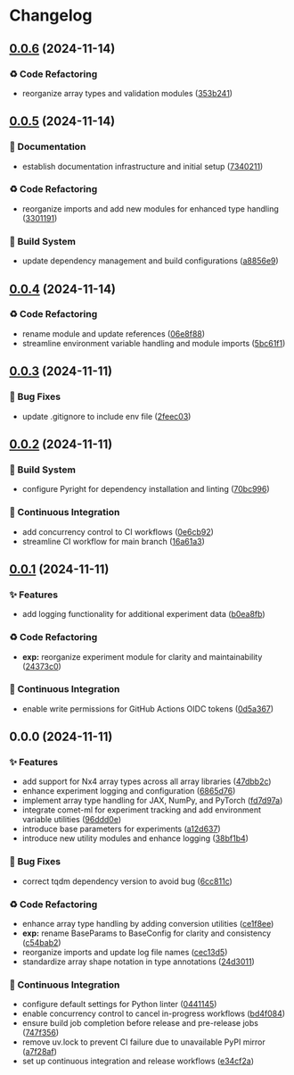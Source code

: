 # Changelog

## [0.0.6](https://github.com/liblaf/python-toolkit/compare/v0.0.5...v0.0.6) (2024-11-14)


### ♻ Code Refactoring

* reorganize array types and validation modules ([353b241](https://github.com/liblaf/python-toolkit/commit/353b2418b8fd61ea29d1abb19041a8de30c2403f))

## [0.0.5](https://github.com/liblaf/python-toolkit/compare/v0.0.4...v0.0.5) (2024-11-14)


### 📝 Documentation

* establish documentation infrastructure and initial setup ([7340211](https://github.com/liblaf/python-toolkit/commit/73402118e80a514f4748e0622157a23597b78385))


### ♻ Code Refactoring

* reorganize imports and add new modules for enhanced type handling ([3301191](https://github.com/liblaf/python-toolkit/commit/330119116362406bb125ed6ef3ea702b48d14274))


### 👷 Build System

* update dependency management and build configurations ([a8856e9](https://github.com/liblaf/python-toolkit/commit/a8856e97448cebb9a9c0425d113231575ac1d754))

## [0.0.4](https://github.com/liblaf/python-toolkit/compare/v0.0.3...v0.0.4) (2024-11-14)


### ♻ Code Refactoring

* rename module and update references ([06e8f88](https://github.com/liblaf/python-toolkit/commit/06e8f886445c5cbb893df8986c99487379d8a2cb))
* streamline environment variable handling and module imports ([5bc61f1](https://github.com/liblaf/python-toolkit/commit/5bc61f1883a4f0ebf2628d0470b5f19457377cfa))

## [0.0.3](https://github.com/liblaf/python-toolkit/compare/v0.0.2...v0.0.3) (2024-11-11)


### 🐛 Bug Fixes

* update .gitignore to include env file ([2feec03](https://github.com/liblaf/python-toolkit/commit/2feec03a36ec2b52b7f1923c27fc8c75616c5c46))

## [0.0.2](https://github.com/liblaf/python-toolkit/compare/v0.0.1...v0.0.2) (2024-11-11)


### 👷 Build System

* configure Pyright for dependency installation and linting ([70bc996](https://github.com/liblaf/python-toolkit/commit/70bc996c89a09f0eeb27a27a0ce09e5cd7ca139f))


### 🔧 Continuous Integration

* add concurrency control to CI workflows ([0e6cb92](https://github.com/liblaf/python-toolkit/commit/0e6cb92a65c821e699633e410f94a8953d66d19b))
* streamline CI workflow for main branch ([16a61a3](https://github.com/liblaf/python-toolkit/commit/16a61a390fba3f2b8c2717f096f3aa332cde9b4c))

## [0.0.1](https://github.com/liblaf/python-toolkit/compare/v0.0.0...v0.0.1) (2024-11-11)


### ✨ Features

* add logging functionality for additional experiment data ([b0ea8fb](https://github.com/liblaf/python-toolkit/commit/b0ea8fb1e4845e9f198d365c5226fd0777ebfcd2))


### ♻ Code Refactoring

* **exp:** reorganize experiment module for clarity and maintainability ([24373c0](https://github.com/liblaf/python-toolkit/commit/24373c03cefa8743d9e52f2e6389bff18238879d))


### 🔧 Continuous Integration

* enable write permissions for GitHub Actions OIDC tokens ([0d5a367](https://github.com/liblaf/python-toolkit/commit/0d5a3671b291f9de61f1c2bbdb5807d518681964))

## 0.0.0 (2024-11-11)


### ✨ Features

* add support for Nx4 array types across all array libraries ([47dbb2c](https://github.com/liblaf/python-toolkit/commit/47dbb2c222a4e0225e5a6a5d7aad091f4db253d3))
* enhance experiment logging and configuration ([6865d76](https://github.com/liblaf/python-toolkit/commit/6865d769c9e0ea5a8dd0d49ea65820c4ab8530ff))
* implement array type handling for JAX, NumPy, and PyTorch ([fd7d97a](https://github.com/liblaf/python-toolkit/commit/fd7d97a43f68be0a8364a9e533b524a1094c9949))
* integrate comet-ml for experiment tracking and add environment variable utilities ([96ddd0e](https://github.com/liblaf/python-toolkit/commit/96ddd0ee332f903478deef1dc8b254fbb4334ece))
* introduce base parameters for experiments ([a12d637](https://github.com/liblaf/python-toolkit/commit/a12d637d9fe599708e158a1e870bdd367d78e9e8))
* introduce new utility modules and enhance logging ([38bf1b4](https://github.com/liblaf/python-toolkit/commit/38bf1b4a57594b156a0c10947723df00411c669a))


### 🐛 Bug Fixes

* correct tqdm dependency version to avoid bug ([6cc811c](https://github.com/liblaf/python-toolkit/commit/6cc811c62e2eb4bcab64d63d2b4cd5d61385f940))


### ♻ Code Refactoring

* enhance array type handling by adding conversion utilities ([ce1f8ee](https://github.com/liblaf/python-toolkit/commit/ce1f8eebf31a0a55ae0fffe301dfb151bfba039d))
* **exp:** rename BaseParams to BaseConfig for clarity and consistency ([c54bab2](https://github.com/liblaf/python-toolkit/commit/c54bab290601373d1b8d3c453468acd2242c816c))
* reorganize imports and update log file names ([cec13d5](https://github.com/liblaf/python-toolkit/commit/cec13d519fea056be48dcf29639637dcb12c074e))
* standardize array shape notation in type annotations ([24d3011](https://github.com/liblaf/python-toolkit/commit/24d30119ba119ae1972b4c852f018ffc29ca1e0d))


### 🔧 Continuous Integration

* configure default settings for Python linter ([0441145](https://github.com/liblaf/python-toolkit/commit/0441145ad1cda5e557451446e336c083cf15b394))
* enable concurrency control to cancel in-progress workflows ([bd4f084](https://github.com/liblaf/python-toolkit/commit/bd4f084d7fcbe7de7b0569e4c1a81b4894cd2aae))
* ensure build job completion before release and pre-release jobs ([747f356](https://github.com/liblaf/python-toolkit/commit/747f35656630516e2e2cc9170e010bd5900586fc))
* remove uv.lock to prevent CI failure due to unavailable PyPI mirror ([a7f28af](https://github.com/liblaf/python-toolkit/commit/a7f28af6806663ccd6412952dbb3940b224e8d1b))
* set up continuous integration and release workflows ([e34cf2a](https://github.com/liblaf/python-toolkit/commit/e34cf2ae0213c532353cfabe62ecafa4104910a0))
